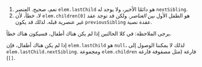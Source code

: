 1. نعم، صحيح. العنصر `elem.lastChild` هو دائمًا الأخير، ولا يوجد له `nextSibling`.
2. لا، خطأ، لأن `elem.children[0]` هو الطفل الأول _بين العناصر_. ولكن قد توجد عقد غير عنصرية قبله. لذلك قد يكون `previousSibling` عقدة نصية.

يرجى الملاحظة: في كلا الحالتين إذا لم يكن هناك أطفال، فسيكون هناك خطأ.

إذا لم يكن هناك أطفال، فإن `elem.lastChild` هو `null`، لذلك لا يمكننا الوصول إلى `elem.lastChild.nextSibling`. ومجموعة `elem.children` فارغة (مثل مصفوفة فارغة `[]`).
